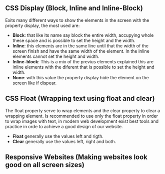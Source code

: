 ## CSS Display (Block, Inline and Inline-Block)

Exits many different ways to show the elements in the screen with the property display, the most used are:

- **Block**: that like its name say block the entire width, accupying whole these space and is possible to set the height and the width.
- **Inline**: this elements are in the same line until that the width of the screen finish and have the same width of the element. In the inline elements cannot set the height and width.
- **Inline-block**: This is a mix of the previus elements explained this are inline elements with the diferent that is possible to set the height and width.
- **None**: with this value the property display hide the element on the screen like if dispear.

## CSS Float (Wrapping text using float and clear)

The float property serve to wrap elements and the clear property to clear a wrapping element. Is recommended to use only the float property in order to wrap images with text, in modern web development exist best tools and practice in orde to achieve a good design of our website.

- **Float** generally use the values left and rigth.
- **Clear** generally use the values left, right and both.

## Responsive Websites (Making websites look good on all screen sizes)